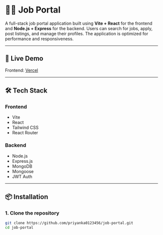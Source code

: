 # 🧑‍💼 Job Portal

A full-stack job portal application built using **Vite + React** for the frontend and **Node.js + Express** for the backend. Users can search for jobs, apply, post listings, and manage their profiles. The application is optimized for performance and responsiveness.

---

## 🚀 Live Demo

Frontend: [ Vercel](https://job-portal-gilt.vercel.app/)


---



## 🛠️ Tech Stack

### Frontend
- Vite
- React
- Tailwind CSS
- React Router

### Backend
- Node.js
- Express.js
- MongoDB
- Mongoose
- JWT Auth

---

## 📦 Installation

### 1. Clone the repository

```bash
git clone https://github.com/priyanka0123456/job-portal.git
cd job-portal

